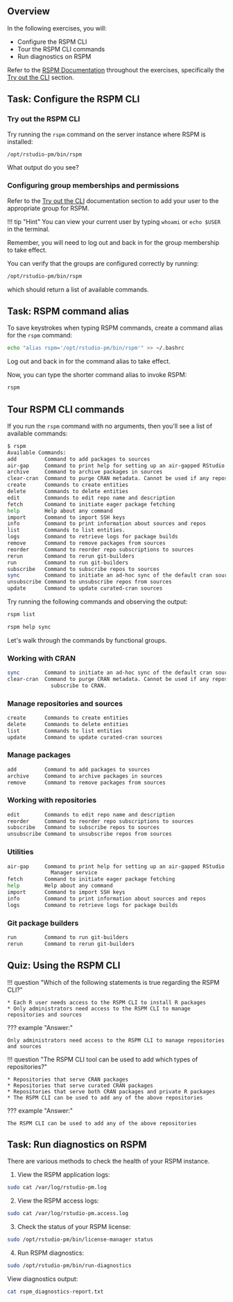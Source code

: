 
## Overview

In the following exercises, you will:

* Configure the RSPM CLI
* Tour the RSPM CLI commands
* Run diagnostics on RSPM

Refer to the  [RSPM Documentation](https://docs.rstudio.com/rspm/admin/) 
throughout the exercises, specifically the 
 [Try out the CLI](https://docs.rstudio.com/rspm/admin/getting-started.html#try-out-the-cli)  section.


## Task: Configure the RSPM CLI

### Try out the RSPM CLI

Try running the `rspm` command on the server instance where RSPM is installed:

```sh
/opt/rstudio-pm/bin/rspm
```

What output do you see?

### Configuring group memberships and permissions

Refer to the [Try out the CLI](https://docs.rstudio.com/rspm/admin/getting-started.html#try-out-the-cli) 
documentation section to add your user to the appropriate group for RSPM.

!!! tip "Hint"
    You can view your current user by typing `whoami` or `echo $USER` in the terminal.

Remember, you will need to log out and back in for the group membership to take
effect.

You can verify that the groups are configured correctly by running:

```sh
/opt/rstudio-pm/bin/rspm
```

which should return a list of available commands.

## Task: RSPM command alias

To save keystrokes when typing RSPM commands, create a command alias for the
`rspm` command:

```sh
echo "alias rspm='/opt/rstudio-pm/bin/rspm'" >> ~/.bashrc
```

Log out and back in for the command alias to take effect.

Now, you can type the shorter command alias to invoke RSPM:

```sh
rspm
```

## Tour RSPM CLI commands

If you run the `rspm` command with no arguments, then you'll see a list of
available commands:

```sh
$ rspm
Available Commands:
add         Command to add packages to sources
air-gap     Command to print help for setting up an air-gapped RStudio Package Manager service
archive     Command to archive packages in sources
clear-cran  Command to purge CRAN metadata. Cannot be used if any repos subscribe to CRAN.
create      Commands to create entities
delete      Commands to delete entities
edit        Commands to edit repo name and description
fetch       Command to initiate eager package fetching
help        Help about any command
import      Command to import SSH keys
info        Command to print information about sources and repos
list        Commands to list entities.
logs        Command to retrieve logs for package builds
remove      Command to remove packages from sources
reorder     Command to reorder repo subscriptions to sources
rerun       Command to rerun git-builders
run         Command to run git-builders
subscribe   Command to subscribe repos to sources
sync        Command to initiate an ad-hoc sync of the default cran source
unsubscribe Command to unsubscribe repos from sources
update      Command to update curated-cran sources
```

Try running the following commands and observing the output:

```sh
rspm list
```

```sh
rspm help sync
```

Let's walk through the commands by functional groups.

### Working with CRAN

```sh
sync        Command to initiate an ad-hoc sync of the default cran source
clear-cran  Command to purge CRAN metadata. Cannot be used if any repos 
              subscribe to CRAN.
```

### Manage repositories and sources

```sh
create      Commands to create entities
delete      Commands to delete entities
list        Commands to list entities
update      Command to update curated-cran sources
```

### Manage packages

```sh
add         Command to add packages to sources
archive     Command to archive packages in sources
remove      Command to remove packages from sources
```

### Working with repositories

```sh
edit        Commands to edit repo name and description
reorder     Command to reorder repo subscriptions to sources
subscribe   Command to subscribe repos to sources
unsubscribe Command to unsubscribe repos from sources
```

### Utilities

```sh
air-gap     Command to print help for setting up an air-gapped RStudio Package
              Manager service
fetch       Command to initiate eager package fetching
help        Help about any command
import      Command to import SSH keys
info        Command to print information about sources and repos
logs        Command to retrieve logs for package builds
```

### Git package builders

```sh
run         Command to run git-builders
rerun       Command to rerun git-builders

```

## Quiz: Using the RSPM CLI

!!! question "Which of the following statements is true regarding the RSPM CLI?"
    
    * Each R user needs access to the RSPM CLI to install R packages
    * Only administrators need access to the RSPM CLI to manage repositories and sources


??? example "Answer:"

    Only administrators need access to the RSPM CLI to manage repositories and sources

!!! question "The RSPM CLI tool can be used to add which types of repositories?"
    
    * Repositories that serve CRAN packages
    * Repositories that serve curated CRAN packages
    * Repositories that serve both CRAN packages and private R packages
    * The RSPM CLI can be used to add any of the above repositories

    
??? example "Answer:"

    The RSPM CLI can be used to add any of the above repositories

## Task: Run diagnostics on RSPM

There are various methods to check the health of your RSPM instance.

1. View the RSPM application logs:

```sh
sudo cat /var/log/rstudio-pm.log
```

2. View the RSPM access logs:

```sh
sudo cat /var/log/rstudio-pm.access.log
```

3. Check the status of your RSPM license:

```sh
sudo /opt/rstudio-pm/bin/license-manager status
```

4. Run RSPM diagnostics:

```sh
sudo /opt/rstudio-pm/bin/run-diagnostics
```

View diagnostics output:

 ```sh
 cat rspm_diagnostics-report.txt
 ```
